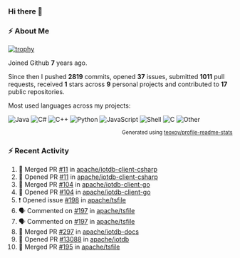 ### Hi there 👋

### :zap: About Me

[![trophy](https://github-profile-trophy.vercel.app/?username=HTHou&theme=onedark)](https://github.com/ryo-ma/github-profile-trophy)
   
Joined Github **7** years ago.

Since then I pushed **2819** commits, opened **37** issues, submitted **1011** pull requests, received **1** stars across **9** personal projects and contributed to **17** public repositories.

Most used languages across my projects:

![Java](https://img.shields.io/static/v1?style=flat-square&label=%E2%A0%80&color=555&labelColor=%23b07219&message=Java%EF%B8%B189.6%25)
![C#](https://img.shields.io/static/v1?style=flat-square&label=%E2%A0%80&color=555&labelColor=%23178600&message=C%23%EF%B8%B13.9%25)
![C++](https://img.shields.io/static/v1?style=flat-square&label=%E2%A0%80&color=555&labelColor=%23f34b7d&message=C%2B%2B%EF%B8%B12.7%25)
![Python](https://img.shields.io/static/v1?style=flat-square&label=%E2%A0%80&color=555&labelColor=%233572A5&message=Python%EF%B8%B10.7%25)
![JavaScript](https://img.shields.io/static/v1?style=flat-square&label=%E2%A0%80&color=555&labelColor=%23f1e05a&message=JavaScript%EF%B8%B10.5%25)
![Shell](https://img.shields.io/static/v1?style=flat-square&label=%E2%A0%80&color=555&labelColor=%2389e051&message=Shell%EF%B8%B10.4%25)
![C](https://img.shields.io/static/v1?style=flat-square&label=%E2%A0%80&color=555&labelColor=%23555555&message=C%EF%B8%B10.4%25)
![Other](https://img.shields.io/static/v1?style=flat-square&label=%E2%A0%80&color=555&labelColor=%23ededed&message=Other%EF%B8%B11.4%25)

<p align="right"><sub>Generated using <a href="https://github.com/marketplace/actions/profile-readme-stats">teoxoy/profile-readme-stats</a></sub></p>


<!--![](https://github.com/HTHou/HTHou/blob/output/github-contribution-grid-snake.svg)-->

<!--![Haonan Hou's github stats](https://github-readme-stats.vercel.app/api?username=HTHou&count_private=true&show_icons=true&theme=onedark)-->

<!--![Haonan Hou's wakatime stats](https://github-readme-stats.vercel.app/api/wakatime?username=HTHou&layout=compact&theme=onedark)-->

<!--![Top Langs](https://github-readme-stats.vercel.app/api/top-langs/?username=HTHou&theme=onedark&layout=compact)-->

### :zap: Recent Activity
<!--START_SECTION:activity-->
1. 🎉 Merged PR [#11](https://github.com/apache/iotdb-client-csharp/pull/11) in [apache/iotdb-client-csharp](https://github.com/apache/iotdb-client-csharp)
2. 💪 Opened PR [#11](https://github.com/apache/iotdb-client-csharp/pull/11) in [apache/iotdb-client-csharp](https://github.com/apache/iotdb-client-csharp)
3. 🎉 Merged PR [#104](https://github.com/apache/iotdb-client-go/pull/104) in [apache/iotdb-client-go](https://github.com/apache/iotdb-client-go)
4. 💪 Opened PR [#104](https://github.com/apache/iotdb-client-go/pull/104) in [apache/iotdb-client-go](https://github.com/apache/iotdb-client-go)
5. ❗ Opened issue [#198](https://github.com/apache/tsfile/issues/198) in [apache/tsfile](https://github.com/apache/tsfile)
6. 🗣 Commented on [#197](https://github.com/apache/tsfile/issues/197#issuecomment-2267471610) in [apache/tsfile](https://github.com/apache/tsfile)
7. 🗣 Commented on [#197](https://github.com/apache/tsfile/issues/197#issuecomment-2267470777) in [apache/tsfile](https://github.com/apache/tsfile)
8. 🎉 Merged PR [#297](https://github.com/apache/iotdb-docs/pull/297) in [apache/iotdb-docs](https://github.com/apache/iotdb-docs)
9. 💪 Opened PR [#13088](https://github.com/apache/iotdb/pull/13088) in [apache/iotdb](https://github.com/apache/iotdb)
10. 🎉 Merged PR [#195](https://github.com/apache/tsfile/pull/195) in [apache/tsfile](https://github.com/apache/tsfile)
<!--END_SECTION:activity-->

<!--
**HTHou/HTHou** is a ✨ _special_ ✨ repository because its `README.md` (this file) appears on your GitHub profile.

Here are some ideas to get you started:

- 🔭 I’m currently working on ...
- 🌱 I’m currently learning ...
- 👯 I’m looking to collaborate on ...
- 🤔 I’m looking for help with ...
- 💬 Ask me about ...
- 📫 How to reach me: ...
- 😄 Pronouns: ...
- ⚡ Fun fact: ...
-->
